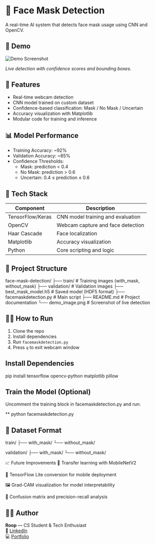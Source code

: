 # 🧠 Face Mask Detection
A real-time AI system that detects face mask usage using CNN and OpenCV.


## 📸 Demo

![Demo Screenshot](C:\Users\DELL\OneDrive\Pictures\Screenshots\demo_withmask2.png) 

*Live detection with confidence scores and bounding boxes.*


## 🚀 Features
- Real-time webcam detection
- CNN model trained on custom dataset
- Confidence-based classification: Mask / No Mask / Uncertain
- Accuracy visualization with Matplotlib
- Modular code for training and inference


## 📊 Model Performance
- Training Accuracy: ~92%
- Validation Accuracy: ~85%
- Confidence Thresholds:
  - Mask: prediction < 0.4
  - No Mask: prediction > 0.6
  - Uncertain: 0.4 ≤ prediction ≤ 0.6


## 🧰 Tech Stack

| Component      		   | Description                     	   		   |
|-----------------|------------------------------- |
| TensorFlow/Keras | CNN model training and evaluation |
| OpenCV         		   | Webcam capture and face detection |
| Haar Cascade  		   | Face localization                                   |
| Matplotlib   		   | Accuracy visualization                       |
| Python        		   | Core scripting and logic                     |


## 📂 Project Structure
face-mask-detection/ 
├── train/	 				# Training images (with_mask, without_mask)
├── validation/	 			# Validation images
├── best_mask_model.h5 		# Saved model (HDF5 format) 
├── facemaskdetection.py 	# Main script 
├── README.md 					# Project documentation 
└── demo_image.png 			# Screenshot of live detection



## 🧑‍💻 How to Run
1. Clone the repo  
2. Install dependencies  
3. Run `facemaskdetection.py`  
4. Press `q` to exit webcam window


## Install Dependencies

pip install tensorflow opencv-python matplotlib pillow


## Train the Model (Optional)

Uncomment the training block in facemaskdetection.py and run:

**  python facemaskdetection.py





## 📁 Dataset Format
train/
├── with_mask/
└── without_mask/

validation/
├── with_mask/
└── without_mask/


📈 Future Improvements
🔄 Transfer learning with MobileNetV2

📱 TensorFlow Lite conversion for mobile deployment

🖼️ Grad-CAM visualization for model interpretability

🧪 Confusion matrix and precision-recall analysis



## 👨‍⚕️ Author
**Roop** — CS Student & Tech Enthusiast  
🔗 [LinkedIn](https://linkedin.com/in/roop-kumar-543999269)  
💻 [Portfolio](https://roopchand415.github.io)









